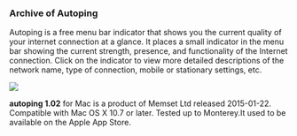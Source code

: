 ### Archive of Autoping

Autoping is a free menu bar indicator that shows you the current quality of your internet connection at a glance. It places a small indicator in the menu bar showing the current strength, presence, and functionality of the Internet connection. Click on the indicator to view more detailed descriptions of the network name, type of connection, mobile or stationary settings, etc.

![](/Users/christian/developer/git_projects/hackintosh-opencore/Tools/images/2022-03-09-22-46-39-image.png)

**autoping 1.02** for Mac is a product of Memset Ltd released 2015-01-22. Compatible with Mac OS X 10.7 or later. Tested up to Monterey.It used to be available on the Apple App Store.


